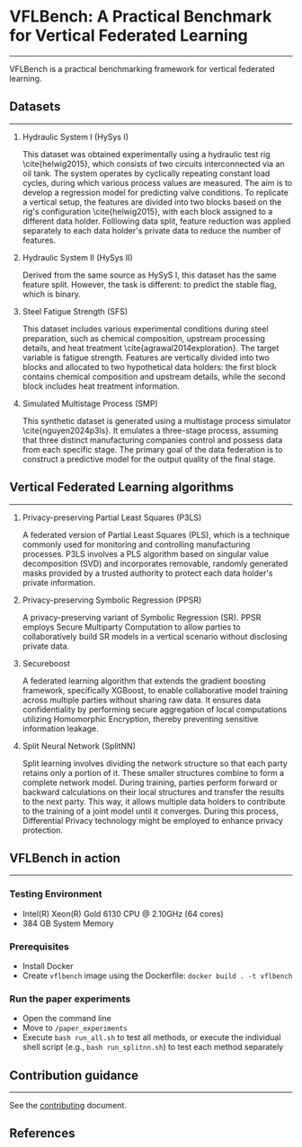 # VFLBench: A Practical Benchmark for Vertical Federated Learning

---
VFLBench is a practical benchmarking framework for vertical federated learning.


## Datasets

---

1. Hydraulic System I (HySys I)

    This dataset was obtained experimentally using a hydraulic test rig \cite{helwig2015}, 
    which consists of two circuits interconnected via an oil tank. The system operates by
    cyclically repeating constant load cycles, during which various process values are
    measured. The aim is to develop a regression model for predicting valve conditions.
    To replicate a vertical setup, the features are divided into two blocks based on the
    rig's configuration \cite{helwig2015}, with each block assigned to a different data holder.
    Folllowing data split, feature reduction was applied separately to each data holder's
    private data to reduce the number of features.


2. Hydraulic System II (HySys II)

   Derived from the same source as HySyS I, this dataset has the same feature split.
   However, the task is different: to predict the stable flag, which is binary.


3. Steel Fatigue Strength (SFS)
    
    This dataset includes various experimental conditions during steel preparation, 
    such as chemical composition, upstream processing details, and heat treatment \cite{agrawal2014exploration}.
    The target variable is fatigue strength. Features are vertically divided into two blocks and allocated to
    two hypothetical data holders: the first block contains chemical composition and upstream details,
    while the second block includes heat treatment information.


4. Simulated Multistage Process (SMP)

    This synthetic dataset is generated using a multistage process simulator \cite{nguyen2024p3ls}. It emulates a
    three-stage process, assuming that three distinct manufacturing companies control and possess data from each specific stage.
    The primary goal of the data federation is to construct a predictive model for the output quality of the final stage.

## Vertical Federated Learning algorithms

---

1. Privacy-preserving Partial Least Squares (P3LS)

    A federated version of Partial Least Squares (PLS), which is a technique commonly used for monitoring and controlling
    manufacturing processes. P3LS involves a PLS algorithm based on singular value decomposition (SVD) and incorporates removable,
    randomly generated masks provided by a trusted authority to protect each data holder's private information.


2. Privacy-preserving Symbolic Regression (PPSR)

    A privacy-preserving variant of Symbolic Regression (SR). PPSR employs Secure Multiparty Computation to allow parties to
    collaboratively build SR models in a vertical scenario without disclosing private data.


3. Secureboost

    A federated learning algorithm that extends the gradient boosting framework, specifically XGBoost, to enable
    collaborative model training across multiple parties without sharing raw data.  It ensures data confidentiality by 
    performing secure aggregation of local computations utilizing Homomorphic Encryption, thereby preventing sensitive
    information leakage.


4. Split Neural Network (SplitNN)

    Split learning involves dividing the network structure so that each party retains only a portion of it. These smaller
    structures combine to form a complete network model. During training, parties perform forward or backward calculations
    on their local structures and transfer the results to the next party. This way, it allows multiple data holders to
    contribute to the training of a joint model until it converges. During this process, Differential Privacy technology
    might be employed to enhance privacy protection.

## VFLBench in action

---

### Testing Environment

- Intel(R) Xeon(R) Gold 6130 CPU @ 2.10GHz (64 cores)
- 384 GB System Memory

### Prerequisites

- Install Docker
- Create `vflbench` image using the Dockerfile: `docker build . -t vflbench`

### Run the paper experiments

- Open the command line
- Move to `/paper_experiments`
- Execute `bash run_all.sh` to test all methods, or execute the individual shell script (e.g., `bash run_splitnn.sh`) to
  test each method separately

## Contribution guidance

---

See the [contributing](docs/CONTRIBUTING.md) document.


## References

